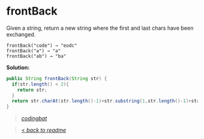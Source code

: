 # frontBack

Given a string, return a new string where the first and last chars have been exchanged.

```
frontBack("code") → "eodc"
frontBack("a") → "a"
frontBack("ab") → "ba"
```

**Solution:**

```java
public String frontBack(String str) {
  if(str.length() < 2){
    return str;
  }
  return str.charAt(str.length()-1)+str.substring(1,str.length()-1)+str.charAt(0);
}
```

> _[codingbat](http://codingbat.com/prob/p123384)_

> [< _back to readme_](/README.md)